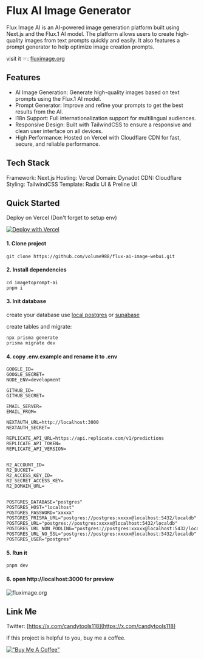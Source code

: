 # Flux AI Image Generator

Flux Image AI is an AI-powered image generation platform built using Next.js and the Flux.1 AI model. The platform allows users to create high-quality images from text prompts quickly and easily. It also features a prompt generator to help optimize image creation prompts.

visit it ☞: [fluximage.org](https://fluximage.org)


## Features

- AI Image Generation: Generate high-quality images based on text prompts using the Flux.1 AI model.
- Prompt Generator: Improve and refine your prompts to get the best results from the AI.
- i18n Support: Full internationalization support for multilingual audiences.
- Responsive Design: Built with TailwindCSS to ensure a responsive and clean user interface on all devices.
- High Performance: Hosted on Vercel with Cloudflare CDN for fast, secure, and reliable performance.

## Tech Stack

Framework: Next.js
Hosting: Vercel
Domain: Dynadot
CDN: Cloudflare
Styling: TailwindCSS
Template: Radix UI & Preline UI


## Quick Started

Deploy on Vercel (Don't forget to setup env)

[![Deploy with Vercel](https://vercel.com/button)](https://vercel.com/new/clone?repository-url=https://github.com/volume988/flux-ai-image-webui.git&project-name=flux-ai-image&repository-name=flux-ai-image)

#### 1. Clone project

```
git clone https://github.com/volume988/flux-ai-image-webui.git
```

#### 2. Install dependencies

```
cd imagetoprompt-ai
pnpm i
```

#### 3. Init database

create your database use [local postgres](https://wiki.postgresql.org/wiki/Homebrew) or [supabase](https://supabase.com/)

create tables and migrate:

```
npx prisma generate
prisma migrate dev
```

#### 4. copy .env.example and rename it to .env

```
GOOGLE_ID=
GOOGLE_SECRET=
NODE_ENV=development

GITHUB_ID=
GITHUB_SECRET=

EMAIL_SERVER=
EMAIL_FROM=

NEXTAUTH_URL=http://localhost:3000
NEXTAUTH_SECRET=

REPLICATE_API_URL=https://api.replicate.com/v1/predictions
REPLICATE_API_TOKEN=
REPLICATE_API_VERSION=


R2_ACCOUNT_ID=
R2_BUCKET=
R2_ACCESS_KEY_ID=
R2_SECRET_ACCESS_KEY=
R2_DOMAIN_URL=


POSTGRES_DATABASE="postgres"
POSTGRES_HOST="localhost"
POSTGRES_PASSWORD="xxxxx"
POSTGRES_PRISMA_URL="postgres://postgres:xxxxx@localhost:5432/localdb"
POSTGRES_URL="postgres://postgres:xxxxx@localhost:5432/localdb"
POSTGRES_URL_NON_POOLING="postgres://postgres:xxxxx@localhost:5432/localdb"
POSTGRES_URL_NO_SSL="postgres://postgres:xxxxx@localhost:5432/localdb"
POSTGRES_USER="postgres"
```


#### 5. Run it

```
pnpm dev
```

#### 6. open http://localhost:3000 for preview

![fluximage.org](https://pub-f5fc00c4ca7b445d95004c53d4b77e82.r2.dev/images/%E6%88%AA%E5%B1%8F2024-08-16%2011.42.05.png "Flux AI Image Generator")



## Link Me

Twitter: [https://x.com/candytools118](https://x.com/candytools118)

if this project is helpful to you, buy me a coffee.

[!["Buy Me A Coffee"](https://www.buymeacoffee.com/assets/img/custom_images/orange_img.png)](https://www.buymeacoffee.com/wuyasong)